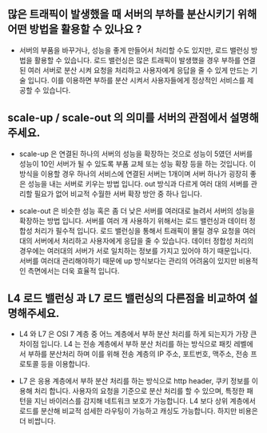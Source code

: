 ## 많은 트래픽이 발생했을 때 서버의 부하를 분산시키기 위해 어떤 방법을 활용할 수 있나요 ? 
- 서버의 부품을 바꾸거나, 성능을 좋게 만들어서 처리할 수도 있지만, 로드 밸런싱 방법을 활용할 수 있습니다. 
  로드 밸런싱은 많은 트래픽이 발생했을 경우 부하를 연결된 여러 서버로 분산 시켜 요청을 처리하고 사용자에게 응답을 줄 수 있게 만드는 기술 입니다.
  이를 이용하면 부하를 분산 시켜서 사용자들에게 정상적인 서비스를 제공할 수 있습니다.

## scale-up / scale-out 의 의미를 서버의 관점에서 설명해주세요.
- scale-up 은 연결된 하나의 서버의 성능을 확장하는 것으로 성능이 5였던 서버를 성능이 10인 서버가 될 수 있도록 부품 교체 또는 성능 확장 등을 하는 것입니다. 
  이 방식을 이용할 경우 하나의 서비스에 연결된 서버는 1개이며 서버 하나가 굉장히 좋은 성능을 내는 서버로 키우는 방법 입니다.
  out 방식과 다르게 여러 대의 서버를 관리할 필요가 없어 비교적 수월한 서버 확장 방안 중 하나 입니다.
  
- scale-out 은 비슷한 성능 혹은 좀 더 낮은 서버를 여러대로 늘려서 서버의 성능을 확장하는 방법 입니다.
  서버를 여러 개 사용하기 위해서는 로드 밸런싱과 데이터 정합성 처리가 필수적 입니다.
  로드 밸런싱을 통해서 트래픽이 몰릴 경우 요청을 여러대의 서버에서 처리하고 사용자에게 응답을 줄 수 있습니다.
  데이터 정합성 처리의 경우에는 여러대의 서버가 서로 일치하는 정보를 가지고 있어야 하기 때문입니다.
  서버를 여러대 관리해야하기 때문에 up 방식보다는 관리의 어려움이 있지만 비용적인 측면에서는 더욱 효율적 입니다.
  
## L4 로드 밸런싱 과 L7 로드 밸런싱의 다른점을 비교하여 설명해주세요.
- L4 와 L7 은 OSI 7 계층 중 어느 계층에서 부하 분산 처리를 하게 되는지가 가장 큰 차이점 입니다.
  L4 는 전송 계층에서 부하 분산 처리를 하는 방식으로 패킷 레벨에서 부하를 분산처리 하며 이를 위해 전송 계층의 IP 주소, 포트번호, 맥주소, 전송 프로토콜 등을 이용합니다.
  
- L7 은 응용 계층에서 부하 분산 처리를 하는 방식으로 http header, 쿠키 정보를 이용해 처리 합니다.
  사용자의 요청을 기준으로 분산 처리를 할 수 있으며, 특정한 패턴을 지닌 바이러스를 감지해 네트워크 보호가 가능합니다.
  L4 보다 상위 계층에서 로드를 분산해 비교적 섬세한 라우팅이 가능하고 캐싱도 가능합니다.
  하지만 비용은 더 비쌉니다.